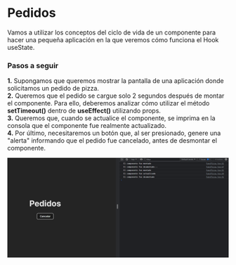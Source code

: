 
# Pedidos
Vamos a utilizar los conceptos del ciclo de vida de un componente para hacer una pequeña aplicación en la que veremos cómo funciona el Hook useState.

### Pasos a seguir
**1.** Supongamos que queremos mostrar la pantalla de una aplicación donde solicitamos un pedido de pizza.  
**2.** Queremos que el pedido se cargue solo 2 segundos después de montar el componente. Para ello, deberemos analizar cómo utilizar el método **setTimeout()** dentro de **useEffect()** utilizando props.  
**3.** Queremos que, cuando se actualice el componente, se imprima en la consola que el componente fue realmente actualizado.  
**4.** Por último, necesitaremos un botón que, al ser presionado, genere una "alerta" informando que el pedido fue cancelado, antes de desmontar el componente.


![Preview](https://github.com/soymilidev/FE-III/blob/main/C13/C13-Mesa/pedidoPizza/src/assets/preview.png)





